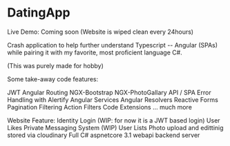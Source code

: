 # DatingApp

Live Demo: Coming soon (Website is wiped clean every 24hours)

Crash application to help further understand Typescript -- Angular (SPAs) while pairing it with my favorite, most proficient language C#. 

(This was purely made for hobby)

Some take-away code features:

JWT
Angular Routing
NGX-Bootstrap
NGX-PhotoGallary
API / SPA Error Handling with Alertify
Angular Services
Angular Resolvers
Reactive Forms
Pagination
Filtering
Action Filters
Code Extensions
... much more

Website Feature:
Identity Login (WIP: for now it is a JWT based login)
User Likes
Private Messaging System (WIP)
User Lists
Photo upload and edittinig stored via cloudinary
Full C# aspnetcore 3.1 webapi backend server

